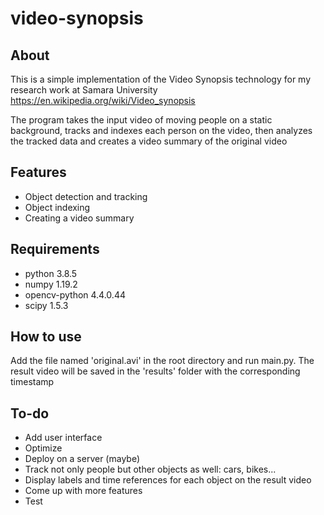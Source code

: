 # video-synopsis 
## About
This is a simple implementation of the Video Synopsis technology for my research work at Samara University
https://en.wikipedia.org/wiki/Video_synopsis

The program takes the input video of moving people on a static background, tracks and indexes each person on the video, then analyzes the tracked data and creates a video summary of the original video

## Features
* Object detection and tracking 
* Object indexing 
* Creating a video summary 

## Requirements
* python 3.8.5
* numpy 1.19.2
* opencv-python 4.4.0.44
* scipy 1.5.3

## How to use 
Add the file named 'original.avi' in the root directory and run main.py. The result video will be saved in the 'results' folder with the corresponding timestamp

## To-do
* Add user interface 
* Optimize
* Deploy on a server (maybe)
* Track not only people but other objects as well: cars, bikes...
* Display labels and time references for each object on the result video
* Come up with more features 
* Test

